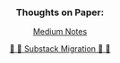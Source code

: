 <h3 align="center">Thoughts on Paper:</h3>

<p align="center">
  <a href="https://medium.com/@alienflipsf" target="blank">
    Medium Notes
  </a>
  
<!--
  <a href="https://lenster.xyz/u/kingzeus" target="blank">
    <img align="center" src="https://www.lensfrens.xyz/favicon.ico" alt="@alienflipsf" height="30" width="40" />
  </a>
-->
  
</p>

<p align="center">
  <a href="https://substack.com/@alienflip"> 
  🐘 🐾 Substack Migration 🐾 🐘
  </a>
</p>

<br><br>
